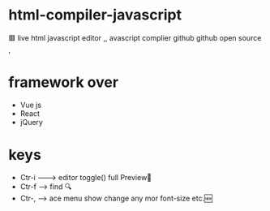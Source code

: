 # html-compiler-javascript
🟥 
live html javascript editor ,, avascript complier github github open source ,

# framework over
 * Vue js
* React
 * jQuery

# keys
 * Ctr-i ---> editor  toggle() full Preview💯
  * Ctr-f --> find 🔍
 * Ctr-, --> ace menu show change any mor font-size etc.🆕


